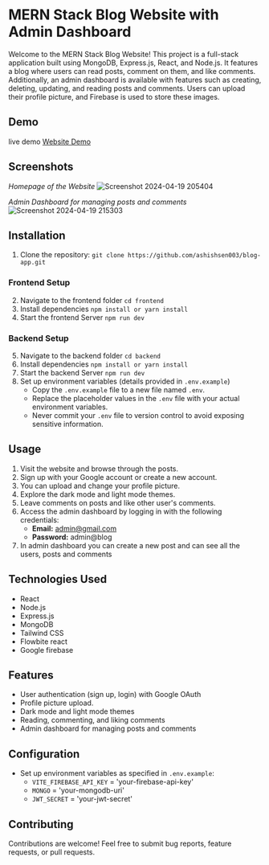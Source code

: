 # MERN Stack Blog Website with Admin Dashboard

Welcome to the MERN Stack Blog Website! This project is a full-stack application built using MongoDB, Express.js, React, and Node.js. 
It features a blog where users can read posts, comment on them, and like comments. Additionally, an admin dashboard is available with 
features such as creating, deleting, updating, and reading posts and comments. Users can upload their profile picture, and Firebase is used to store these images.

## Demo
live demo [Website Demo](https://blog-app-64zh.onrender.com)

## Screenshots

*Homepage of the Website*
![Screenshot 2024-04-19 205404](https://github.com/ashishsen003/blog-app/assets/112822104/fe66473a-8da9-4c0d-8f19-ef6ce3096238)

*Admin Dashboard for managing posts and comments*
![Screenshot 2024-04-19 215303](https://github.com/ashishsen003/blog-app/assets/112822104/75e21535-9d98-493f-860e-e3efbe3eeb5d)

## Installation

1. Clone the repository: `git clone https://github.com/ashishsen003/blog-app.git`
### Frontend Setup
2. Navigate to the frontend folder `cd frontend`
3. Install dependencies `npm install or yarn install`
4. Start the frontend Server `npm run dev`
### Backend Setup
5. Navigate to the backend folder `cd backend`
6. Install dependencies `npm install or yarn install`
7. Start the backend Server `npm run dev`
8. Set up environment variables (details provided in `.env.example`)
   - Copy the `.env.example` file to a new file named `.env`.
   - Replace the placeholder values in the `.env` file with your actual environment variables.
   - Never commit your `.env` file to version control to avoid exposing sensitive information.


## Usage

1. Visit the website and browse through the posts.
2. Sign up with your Google account or create a new account.
3. You can upload and change your profile picture.
4. Explore the dark mode and light mode themes.
5. Leave comments on posts and like other user's comments.
6. Access the admin dashboard by logging in with the following credentials:
   - **Email:** admin@gmail.com
   - **Password:** admin@blog
7. In admin dashboard you can create a new post and can see all the users, posts and comments 

## Technologies Used

- React
- Node.js
- Express.js
- MongoDB
- Tailwind CSS
- Flowbite react
- Google firebase

## Features

- User authentication (sign up, login) with Google OAuth
- Profile picture upload.
- Dark mode and light mode themes
- Reading, commenting, and liking comments
- Admin dashboard for managing posts and comments

## Configuration

- Set up environment variables as specified in `.env.example`:
  - `VITE_FIREBASE_API_KEY` = 'your-firebase-api-key'
  - `MONGO` = 'your-mongodb-uri'
  - `JWT_SECRET` = 'your-jwt-secret'

## Contributing

Contributions are welcome! Feel free to submit bug reports, feature requests, or pull requests.
